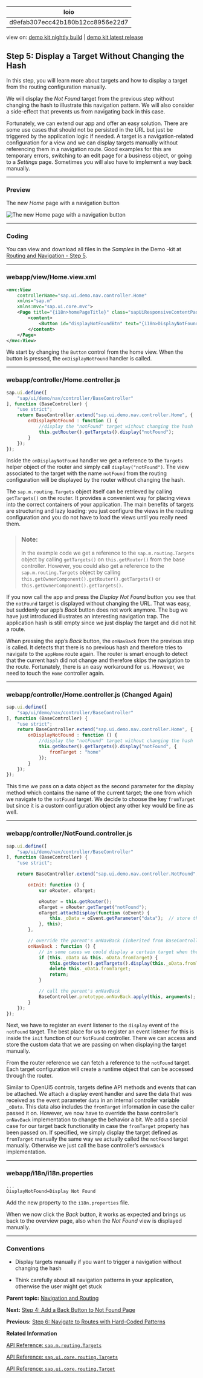 <!-- loiod9efab307ecc42b180b12cc8956e22d7 -->

| loio |
| -----|
| d9efab307ecc42b180b12cc8956e22d7 |

<div id="loio">

view on: [demo kit nightly build](https://openui5nightly.hana.ondemand.com/#/topic/d9efab307ecc42b180b12cc8956e22d7) | [demo kit latest release](https://openui5.hana.ondemand.com/#/topic/d9efab307ecc42b180b12cc8956e22d7)</div>

## Step 5: Display a Target Without Changing the Hash

In this step, you will learn more about targets and how to display a target from the routing configuration manually.

We will display the *Not Found* target from the previous step without changing the hash to illustrate this navigation pattern. We will also consider a side-effect that prevents us from navigating back in this case.

Fortunately, we can extend our app and offer an easy solution. There are some use cases that should not be persisted in the URL but just be triggered by the application logic if needed. A target is a navigation-related configuration for a view and we can display targets manually without referencing them in a navigation route. Good examples for this are temporary errors, switching to an edit page for a business object, or going to a *Settings* page. Sometimes you will also have to implement a way back manually.

***

### Preview

   
  
<a name="loiod9efab307ecc42b180b12cc8956e22d7__fig_r1j_pst_mr"/>The new *Home* page with a navigation button

 ![](loio64fc7de39bed41d48d01e08244f201ab_LowRes.png "The new Home page with a navigation button") 

***

### Coding

You can view and download all files in the *Samples* in the Demo -kit at [Routing and Navigation - Step 5](https://openui5.hana.ondemand.com/explored.html#/sample/sap.ui.core.tutorial.navigation.05/preview).

***

### webapp/view/Home.view.xml

``` xml
<mvc:View
	controllerName="sap.ui.demo.nav.controller.Home"
	xmlns="sap.m"
	xmlns:mvc="sap.ui.core.mvc">
	<Page title="{i18n>homePageTitle}" class="sapUiResponsiveContentPadding">
		<content>
			<Button id="displayNotFoundBtn" text="{i18n>DisplayNotFound}" press=".onDisplayNotFound" class="sapUiTinyMarginEnd"/>
		</content>
	</Page>
</mvc:View>
```

We start by changing the `Button` control from the home view. When the button is pressed, the `onDisplayNotFound` handler is called.

***

### webapp/controller/Home.controller.js

``` js
sap.ui.define([
	"sap/ui/demo/nav/controller/BaseController"
], function (BaseController) {
	"use strict";
	return BaseController.extend("sap.ui.demo.nav.controller.Home", {
		onDisplayNotFound : function () {
			//display the "notFound" target without changing the hash
			this.getRouter().getTargets().display("notFound");
		}
	});
});
```

Inside the `onDisplayNotFound` handler we get a reference to the `Targets` helper object of the router and simply call `display("notFound")`. The view associated to the target with the name `notFound` from the routing configuration will be displayed by the router without changing the hash.

The `sap.m.routing.Targets` object itself can be retrieved by calling `getTargets()` on the router. It provides a convenient way for placing views into the correct containers of your application. The main benefits of targets are structuring and lazy loading: you just configure the views in the routing configuration and you do not have to load the views until you really need them.

> ### Note:  
> In the example code we get a reference to the `sap.m.routing.Targets` object by calling `getTargets()` on `this.getRouter()` from the base controller. However, you could also get a reference to the `sap.m.routing.Targets` object by calling `this.getOwnerComponent().getRouter().getTargets()` or `this.getOwnerComponent().getTargets()`.

If you now call the app and press the *Display Not Found* button you see that the `notFound` target is displayed without changing the URL. That was easy, but suddenly our app’s *Back* button does not work anymore. The bug we have just introduced illustrates an interesting navigation trap. The application hash is still empty since we just display the target and did not hit a route.

When pressing the app’s *Back* button, the `onNavBack` from the previous step is called. It detects that there is no previous hash and therefore tries to navigate to the `appHome` route again. The router is smart enough to detect that the current hash did not change and therefore skips the navigation to the route. Fortunately, there is an easy workaround for us. However, we need to touch the `Home` controller again.

***

### webapp/controller/Home.controller.js \(Changed Again\)

``` js
sap.ui.define([
	"sap/ui/demo/nav/controller/BaseController"
], function (BaseController) {
	"use strict";
	return BaseController.extend("sap.ui.demo.nav.controller.Home", {
		onDisplayNotFound : function () {
			//display the "notFound" target without changing the hash
			this.getRouter().getTargets().display("notFound", {
				fromTarget : "home"
			});
		}
	});
});

```

This time we pass on a data object as the second parameter for the display method which contains the name of the current target; the one from which we navigate to the `notFound` target. We decide to choose the key `fromTarget` but since it is a custom configuration object any other key would be fine as well.

***

### webapp/controller/NotFound.controller.js

``` js
sap.ui.define([
	"sap/ui/demo/nav/controller/BaseController"
], function (BaseController) {
	"use strict";

	return BaseController.extend("sap.ui.demo.nav.controller.NotFound", {

		onInit: function () {
			var oRouter, oTarget;

			oRouter = this.getRouter();
			oTarget = oRouter.getTarget("notFound");
			oTarget.attachDisplay(function (oEvent) {
				this._oData = oEvent.getParameter("data");	// store the data
			}, this);
		},

		// override the parent's onNavBack (inherited from BaseController)
		onNavBack : function () {
			// in some cases we could display a certain target when the back button is pressed
			if (this._oData && this._oData.fromTarget) {
				this.getRouter().getTargets().display(this._oData.fromTarget);
				delete this._oData.fromTarget;
				return;
			}

			// call the parent's onNavBack
			BaseController.prototype.onNavBack.apply(this, arguments);
		}
	});
});
```

Next, we have to register an event listener to the `display` event of the `notFound` target. The best place for us to register an event listener for this is inside the `init` function of our `NotFound` controller. There we can access and store the custom data that we are passing on when displaying the target manually.

From the router reference we can fetch a reference to the `notFound` target. Each target configuration will create a runtime object that can be accessed through the router.

Similar to OpenUI5 controls, targets define API methods and events that can be attached. We attach a display event handler and save the data that was received as the event parameter `data` in an internal controller variable `_oData`. This data also includes the `fromTarget` information in case the caller passed it on. However, we now have to override the base controller’s `onNavBack` implementation to change the behavior a bit. We add a special case for our target back functionality in case the `fromTarget` property has been passed on. If specified, we simply display the target defined as `fromTarget` manually the same way we actually called the `notFound` target manually. Otherwise we just call the base controller’s `onNavBack` implementation.

***

### webapp/i18n/i18n.properties

``` prefs
...
DisplayNotFound=Display Not Found
```

Add the new property to the `i18n.properties` file.

When we now click the *Back* button, it works as expected and brings us back to the overview page, also when the *Not Found* view is displayed manually.

***

### Conventions

-   Display targets manually if you want to trigger a navigation without changing the hash

-   Think carefully about all navigation patterns in your application, otherwise the user might get stuck


**Parent topic:** [Navigation and Routing](Navigation_and_Routing_1b6dcd3.md "OpenUI5 comes with a powerful routing API that helps you control the state of your application efficiently. This tutorial will illustrate all major features and APIs related to navigation and routing in OpenUI5 apps by creating a simple and easy to understand mobile app. It represents a set of best practices for applying the navigation and routing features of OpenUI5 to your applications.")

**Next:** [Step 4: Add a Back Button to Not Found Page](Step_4_Add_a_Back_Button_to_Not_Found_Page_66670b0.md "When we are on the Not Found page because of an invalid hash, we want to get back to our app to select another page. Therefore, we will add a Back button to the Not Found view and make sure that the user gets redirected to either the previous page or the overview page when the Back button is pressed.")

**Previous:** [Step 6: Navigate to Routes with Hard-Coded Patterns](Step_6_Navigate_to_Routes_with_Hard_Coded_Patterns_782aac0.md "In this step, we'll create a second button on the home page, with which we can navigate to a simple list of employees. This example illustrates how to navigate to a route that has a hard-coded pattern.")

**Related Information**  


[API Reference: `sap.m.routing.Targets`](https://openui5.hana.ondemand.com/#docs/api/symbols/sap.m.routing.Targets.html)

[API Reference: `sap.ui.core.routing.Targets`](https://openui5.hana.ondemand.com/#docs/api/symbols/sap.ui.core.routing.Targets.html)

[API Reference: `sap.ui.core.routing.Target`](https://openui5.hana.ondemand.com/#docs/api/symbols/sap.ui.core.routing.Target.html)

